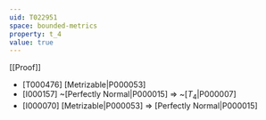 ```yaml
---
uid: T022951
space: bounded-metrics
property: t_4
value: true
---
```

[[Proof]]

* [T000476] [Metrizable|P000053]
* [I000157] ~[Perfectly Normal|P000015] => ~[$T_4$|P000007]
* [I000070] [Metrizable|P000053] => [Perfectly Normal|P000015]

